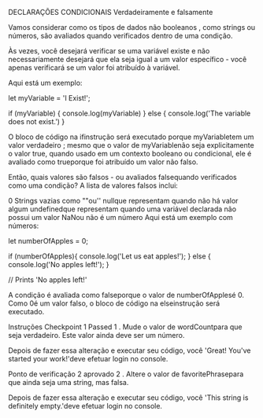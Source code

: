 DECLARAÇÕES CONDICIONAIS
Verdadeiramente e falsamente

Vamos considerar como os tipos de dados não booleanos , como strings ou números, são avaliados quando verificados dentro de uma condição.

Às vezes, você desejará verificar se uma variável existe e não necessariamente desejará que ela seja igual a um valor específico - você apenas verificará se um valor foi atribuído à variável.

Aqui está um exemplo:

let myVariable = 'I Exist!';

if (myVariable) {
   console.log(myVariable)
} else {
   console.log('The variable does not exist.')
}

O bloco de código na ifinstrução será executado porque myVariabletem um valor verdadeiro ; mesmo que o valor de myVariablenão seja explicitamente o valor true, quando usado em um contexto booleano ou condicional, ele é avaliado como trueporque foi atribuído um valor não falso.

Então, quais valores são falsos - ou avaliados falsequando verificados como uma condição? A lista de valores falsos inclui:

0
Strings vazias como ""ou''
nullque representam quando não há valor algum
undefinedque representam quando uma variável declarada não possui um valor
NaNou não é um número
Aqui está um exemplo com números:

let numberOfApples = 0;

if (numberOfApples){
   console.log('Let us eat apples!');
} else {
   console.log('No apples left!');
}

// Prints 'No apples left!'

A condição é avaliada como falseporque o valor de numberOfApplesé 0. Como 0é um valor falso, o bloco de código na elseinstrução será executado.

Instruções
Checkpoint 1 Passed
1 .
Mude o valor de wordCountpara que seja verdadeiro. Este valor ainda deve ser um número.

Depois de fazer essa alteração e executar seu código, você 'Great! You've started your work!'deve efetuar login no console.

Ponto de verificação 2 aprovado
2 .
Altere o valor de favoritePhrasepara que ainda seja uma string, mas falsa.

Depois de fazer essa alteração e executar seu código, você 'This string is definitely empty.'deve efetuar login no console.